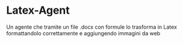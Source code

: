 # Latex-Agent
Un agente che tramite un file .docx con formule lo trasforma in Latex formattandolo correttamente e aggiungendo immagini da web
